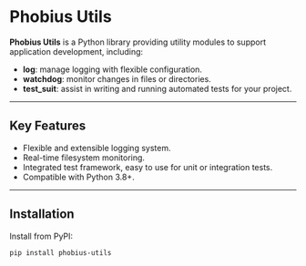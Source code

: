 # Phobius Utils

**Phobius Utils** is a Python library providing utility modules to support application development, including:

- **log**: manage logging with flexible configuration.
- **watchdog**: monitor changes in files or directories.
- **test_suit**: assist in writing and running automated tests for your project.

---

## Key Features

- Flexible and extensible logging system.
- Real-time filesystem monitoring.
- Integrated test framework, easy to use for unit or integration tests.
- Compatible with Python 3.8+.

---

## Installation

Install from PyPI:

```bash
pip install phobius-utils
